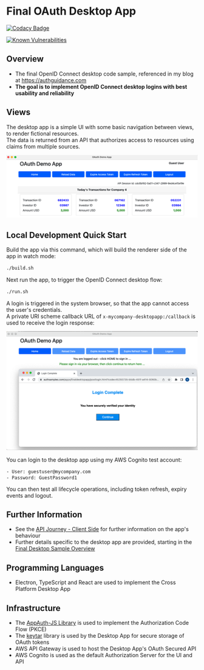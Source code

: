 # Final OAuth Desktop App

[![Codacy Badge](https://app.codacy.com/project/badge/Grade/c795f06c1c5b416f92d8ba8d4257ff3c)](https://www.codacy.com/gh/gary-archer/oauth.desktopsample.final/dashboard?utm_source=github.com&amp;utm_medium=referral&amp;utm_content=gary-archer/oauth.desktopsample.final&amp;utm_campaign=Badge_Grade)

[![Known Vulnerabilities](https://snyk.io/test/github/gary-archer/oauth.desktopsample.final/badge.svg)](https://snyk.io/test/github/gary-archer/oauth.desktopsample.final)

## Overview

* The final OpenID Connect desktop code sample, referenced in my blog at https://authguidance.com
* **The goal is to implement OpenID Connect desktop logins with best usability and reliability**

## Views

The desktop app is a simple UI with some basic navigation between views, to render fictional resources.\
The data is returned from an API that authorizes access to resources using claims from multiple sources.

![Desktop App Views](./doc/views.png)

## Local Development Quick Start

Build the app via this command, which will build the renderer side of the app in watch mode:

```bash
./build.sh
```

Next run the app, to trigger the OpenID Connect desktop flow:

```bash
./run.sh
```

A login is triggered in the system browser, so that the app cannot access the user's credentials.\
A private URI scheme callback URL of `x-mycompany-desktopapp:/callback` is used to receive the login response:

![Desktop App Login](./doc/login.png)

You can login to the desktop app using my AWS Cognito test account:

```text
- User: guestuser@mycompany.com
- Password: GuestPassword1
```

You can then test all lifecycle operations, including token refresh, expiry events and logout.

## Further Information

* See the [API Journey - Client Side](https://authguidance.com/api-journey-client-side/) for further information on the app's behaviour
* Further details specific to the desktop app are provided, starting in the [Final Desktop Sample Overview](https://authguidance.com/final-desktop-sample-overview/)

## Programming Languages

* Electron, TypeScript and React are used to implement the Cross Platform Desktop App

## Infrastructure

* The [AppAuth-JS Library](https://github.com/openid/AppAuth-JS/blob/master/README.md) is used to implement the Authorization Code Flow (PKCE)
* The [keytar](https://github.com/atom/node-keytar) library is used by the Desktop App for secure storage of OAuth tokens
* AWS API Gateway is used to host the Desktop App's OAuth Secured API
* AWS Cognito is used as the default Authorization Server for the UI and API
